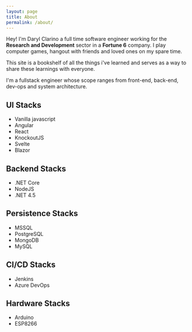 ```yaml
---
layout: page
title: About
permalink: /about/
---
```


Hey! I'm Daryl Clarino a full time software engineer working for the **Research and Development** sector in a **Fortune 6** company. I play computer games, hangout with friends and loved ones on my spare time.

This site is a bookshelf of all the things i've learned and serves as a way to share these learnings with everyone. 

I'm a fullstack engineer whose scope ranges from front-end, back-end, dev-ops and system architecture.

## UI Stacks
* Vanilla javascript
* Angular
* React
* KnockoutJS
* Svelte
* Blazor

## Backend Stacks
* .NET Core
* NodeJS
* .NET 4.5

## Persistence Stacks
* MSSQL
* PostgreSQL
* MongoDB
* MySQL 

## CI/CD Stacks
* Jenkins
* Azure DevOps

## Hardware Stacks
* Arduino
* ESP8266
